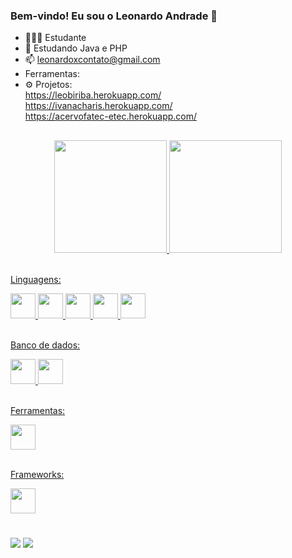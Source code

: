 ### Bem-vindo! Eu sou o Leonardo Andrade 💫

- 🧑🏻‍🎓 Estudante
- 🌱 Estudando Java e PHP
- 📫 leonardoxcontato@gmail.com
- Ferramentas:
- ⚙️ Projetos: </br>
  https://leobiriba.herokuapp.com/ </br>
  https://ivanacharis.herokuapp.com/ </br>
  https://acervofatec-etec.herokuapp.com/

##

<div align="center">
  <a href="https://github.com/LeonardoAndrad3">
  <img height="180em" src="https://github-readme-stats.vercel.app/api?username=LeonardoAndrad3&show_icons=true&theme=dracula&include_all_commits=true&count_private=true"/>
  <img height="180em" src="https://github-readme-stats.vercel.app/api/top-langs/?username=LeonardoAndrad3&layout=compact&langs_count=7&theme=dracula"/>
</div>

<div style="display: inline_block"><br>
<p>Linguagens:</p>
<img height="40em" src="https://cdn.jsdelivr.net/gh/devicons/devicon/icons/html5/html5-original.svg" />
<img height="40em" src="https://cdn.jsdelivr.net/gh/devicons/devicon/icons/css3/css3-original.svg" />
<img height="40em" src="https://cdn.jsdelivr.net/gh/devicons/devicon/icons/javascript/javascript-original.svg"/>
<img height="40em" src="https://cdn.jsdelivr.net/gh/devicons/devicon/icons/php/php-plain.svg" />
<img height="40em" src="https://cdn.jsdelivr.net/gh/devicons/devicon/icons/java/java-original.svg" />
</br></br>
<p>Banco de dados:</p>
<img height="40em" src="https://cdn.jsdelivr.net/gh/devicons/devicon/icons/mysql/mysql-original.svg" />
<img height="40em" src="https://cdn.jsdelivr.net/gh/devicons/devicon/icons/postgresql/postgresql-plain.svg" />
</br></br>
<p>Ferramentas:</p>
<img height="40em" src="https://cdn.jsdelivr.net/gh/devicons/devicon/icons/heroku/heroku-original.svg" />
</br></br>
<p>Frameworks:</p>
<img height="40em" src="https://cdn.jsdelivr.net/gh/devicons/devicon/icons/laravel/laravel-plain.svg" />
</div>

#
  
<a href="https://www.linkedin.com/in/leonardo-andrade-91aa46207/" target="_blank"><img src="https://img.shields.io/badge/-LinkedIn-%230077B5?style=for-the-badge&logo=linkedin&logoColor=white" target="_blank"></a> 
<a href = "mailto:leonardoxcontato@gmail.com"><img src="https://img.shields.io/badge/-Gmail-%23333?style=for-the-badge&logo=gmail&logoColor=white" target="_blank"></a>
